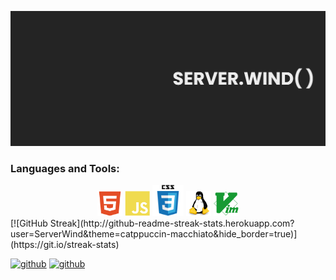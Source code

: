 ![MasterHead](https://github.com/serverwind/serverwind/blob/main/banner.png?raw=true)

<h3 align="left">Languages and Tools:</h3>
<section align="center"> 
  <img src='https://raw.githubusercontent.com/devicons/devicon/1119b9f84c0290e0f0b38982099a2bd027a48bf1/icons/html5/html5-plain.svg' width='40'> 
  <img src='https://raw.githubusercontent.com/devicons/devicon/1119b9f84c0290e0f0b38982099a2bd027a48bf1/icons/javascript/javascript-plain.svg' width='40'> 
  <img src='https://raw.githubusercontent.com/devicons/devicon/1119b9f84c0290e0f0b38982099a2bd027a48bf1/icons/css3/css3-original-wordmark.svg' width='50'> 
  <img src='https://raw.githubusercontent.com/devicons/devicon/1119b9f84c0290e0f0b38982099a2bd027a48bf1/icons/linux/linux-original.svg' width='40'> 
  <img src='https://raw.githubusercontent.com/devicons/devicon/1119b9f84c0290e0f0b38982099a2bd027a48bf1/icons/vim/vim-plain.svg' width='40'> 
</section>

<section>
  [![GitHub Streak](http://github-readme-streak-stats.herokuapp.com?user=ServerWind&theme=catppuccin-macchiato&hide_border=true)](https://git.io/streak-stats)
</section>

<a target="blank" href='#'>![github](https://img.shields.io/badge/LinkedIn-242424?style=for-the-badge&logo=LinkedIn&logoColor=blue)</a>
<a target="blank" href='#'>![github](https://img.shields.io/badge/Instagram-242424?style=for-the-badge&logo=Instagram&logoColor=orange)</a>

